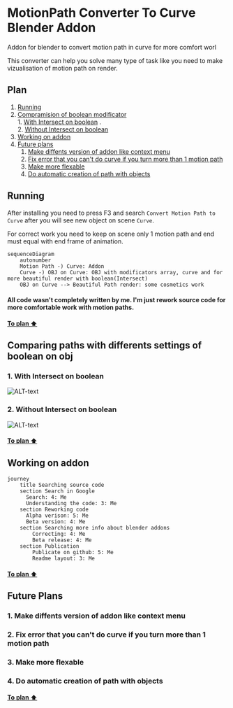 # MotionPath Converter To Curve Blender Addon
Addon for blender to convert motion path in curve for more comfort worl

This converter can help you solve many type of task like you need to make vizualisation of motion path on render. 

## Plan

1.    [Running](https://github.com/XRenso/MotionPathConverterBlender/blob/main/README.md#running)
2.    [Compramision of boolean modificator](https://github.com/XRenso/MotionPathConverterBlender/blob/main/README.md#comparing-paths-with-differents-settings-of-boolean-on-obj)   
    1.    [With Intersect on boolean](https://github.com/XRenso/MotionPathConverterBlender/blob/main/README.md#1-with-intersect-on-boolean)
    .    
    2.    [Without Intersect on boolean](https://github.com/XRenso/MotionPathConverterBlender/blob/main/README.md#2-without-intersect-on-boolean)
3.  [Working on addon](https://github.com/XRenso/MotionPathConverterBlender/blob/main/README.md#working-on-addon)
4.  [Future plans](https://github.com/XRenso/MotionPathConverterBlender/blob/main/README.md#future-plans)
    1.    [Make diffents version of addon like context menu](https://github.com/XRenso/MotionPathConverterBlender/blob/main/README.md#1-make-diffents-version-of-addon-like-context-menu)
    2.    [Fix error that you can't do curve if you turn more than 1 motion path](https://github.com/XRenso/MotionPathConverterBlender/blob/main/README.md#2-fix-error-that-you-cant-do-curve-if-you-turn-more-than-1-motion-path)
    3.    [Make more flexable](https://github.com/XRenso/MotionPathConverterBlender/blob/main/README.md#3-make-more-flexable)
    4.    [Do automatic creation of path with objects](https://github.com/XRenso/MotionPathConverterBlender/blob/main/README.md#4-do-automatic-creation-of-path-with-objects)





## Running
After installing you need to press F3 and search `Convert Motion Path to Curve` after you will see new object on scene `Curve`.

For correct work you need to keep on scene only 1 motion path and end must equal with end frame of animation.

```mermaid
sequenceDiagram
    autonumber
    Motion Path -) Curve: Addon
    Curve -) OBJ on Curve: OBJ with modificators array, curve and for more beautiful render with boolean(Intersect)
    OBJ on Curve --> Beautiful Path render: some cosmetics work
```


#### All code wasn't completely written by me. I'm just rework source code for more comfortable work with motion paths.

#### [To plan :arrow_up:](https://github.com/XRenso/MotionPathConverterBlender/blob/main/README.md#plan)

## Comparing paths with differents settings of boolean on obj
### 1. With Intersect on boolean
![ALT-text](https://im3.ezgif.com/tmp/ezgif-3-0141be9a1d.gif "With Intersect on boolean")

### 2. Without Intersect on boolean
![ALT-text](https://im3.ezgif.com/tmp/ezgif-3-1efe10c9b3.gif "Without Intersect on boolean")

#### [To plan :arrow_up:](https://github.com/XRenso/MotionPathConverterBlender/blob/main/README.md#plan)

## Working on addon

```mermaid
journey
    title Searching source code
    section Search in Google
      Search: 4: Me
      Understanding the code: 3: Me
    section Reworking code
      Alpha verison: 5: Me
      Beta version: 4: Me
    section Searching more info about blender addons
        Correcting: 4: Me
        Beta release: 4: Me
    section Publication
        Publicate on github: 5: Me
        Readme layout: 3: Me

```
#### [To plan :arrow_up:](https://github.com/XRenso/MotionPathConverterBlender/blob/main/README.md#plan)

## Future Plans

### 1. Make diffents version of addon like context menu
### 2. Fix error that you can't do curve if you turn more than 1 motion path
### 3. Make more flexable
### 4. Do automatic creation of path with objects

#### [To plan :arrow_up:](https://github.com/XRenso/MotionPathConverterBlender/blob/main/README.md#plan)
